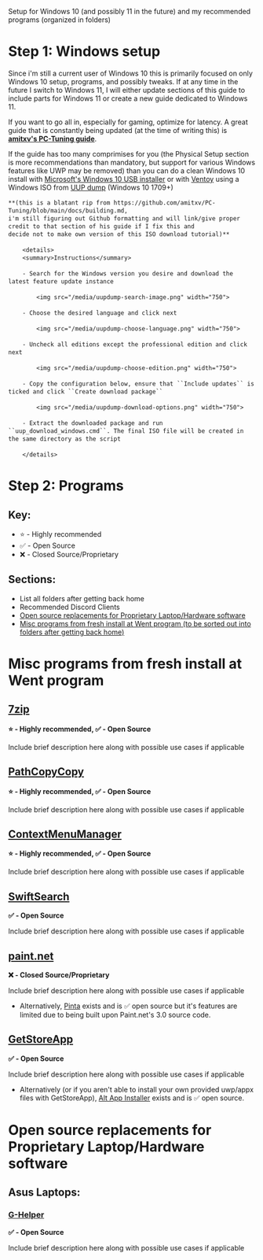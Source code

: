 Setup for Windows 10 (and possibly 11 in the future) and my recommended programs (organized in folders)

# Step 1: Windows setup
Since i'm still a current user of Windows 10 this is primarily focused on only Windows 10 setup, programs, and possibly tweaks. If at any time in the future I switch to Windows 11, I will either update sections of this guide to include parts for Windows 11 or create a new guide dedicated to Windows 11.

If you want to go all in, especially for gaming, optimize for latency. A great guide that is constantly being updated (at the time of writing this) is **[amitxv's PC-Tuning guide](https://github.com/amitxv/PC-Tuning)**.

If the guide has too many comprimises for you (the Physical Setup section is more recommendations than mandatory, but support for various Windows features like UWP may be removed) than you can do a clean Windows 10 install with [Microsoft's Windows 10 USB installer](https://www.microsoft.com/en-gb/software-download/windows10) or with [Ventoy](https://github.com/ventoy/Ventoy) using a Windows ISO from [UUP dump](https://uupdump.net) (Windows 10 1709+)

    **(this is a blatant rip from https://github.com/amitxv/PC-Tuning/blob/main/docs/building.md,
    i'm still figuring out Github formatting and will link/give proper credit to that section of his guide if I fix this and
    decide not to make own version of this ISO download tutorial)**
    
        <details>
        <summary>Instructions</summary>

        - Search for the Windows version you desire and download the latest feature update instance

            <img src="/media/uupdump-search-image.png" width="750">

        - Choose the desired language and click next

            <img src="/media/uupdump-choose-language.png" width="750">

        - Uncheck all editions except the professional edition and click next

            <img src="/media/uupdump-choose-edition.png" width="750">

        - Copy the configuration below, ensure that ``Include updates`` is ticked and click ``Create download package``

            <img src="/media/uupdump-download-options.png" width="750">

        - Extract the downloaded package and run ``uup_download_windows.cmd``. The final ISO file will be created in the same directory as the script

        </details>
        

# Step 2: Programs

## Key:
   - ⭐ - Highly recommended
   - ✅ - Open Source
   - ❌ - Closed Source/Proprietary


## Sections:
   - List all folders after getting back home
   - Recommended Discord Clients
   - [Open source replacements for Proprietary Laptop/Hardware software](#open-source-replacements-for-proprietary-laptop/hardware-software)
   - [Misc programs from fresh install at Went program (to be sorted out into folders after getting back home)](#misc-programs-from-fresh-install-at-went-program)


# Misc programs from fresh install at Went program

## [7zip](https://www.7-zip.org/)
__⭐ - Highly recommended, ✅ - Open Source__

Include brief description here along with possible use cases if applicable

## [PathCopyCopy](https://github.com/clechasseur/pathcopycopy)
__⭐ - Highly recommended, ✅ - Open Source__

Include brief description here along with possible use cases if applicable

## [ContextMenuManager](https://github.com/BluePointLilac/ContextMenuManager/blob/master/README-en.md)
__⭐ - Highly recommended, ✅ - Open Source__

Include brief description here along with possible use cases if applicable

## [SwiftSearch](https://sourceforge.net/projects/swiftsearch/)
__✅ - Open Source__

Include brief description here along with possible use cases if applicable

## [paint.net](https://www.getpaint.net/download.html)
__❌ - Closed Source/Proprietary__

Include brief description here along with possible use cases if applicable
   - Alternatively, [Pinta](https://www.pinta-project.com/) exists and is ✅ open source but it's features are limited due to being built upon Paint.net's 3.0 source code.


## [GetStoreApp](https://github.com/Gaoyifei1011/GetStoreApp/blob/master/Description/README_EN-US.md)
__✅ - Open Source__

Include brief description here along with possible use cases if applicable
   - Alternatively (or if you aren't able to install your own provided uwp/appx files with GetStoreApp), [Alt App Installer](https://github.com/m-jishnu/alt-app-installer) exists and is ✅ open source.


# Open source replacements for Proprietary Laptop/Hardware software

## Asus Laptops:
### [G-Helper](https://github.com/seerge/g-helper)
__✅ - Open Source__

Include brief description here along with possible use cases if applicable
